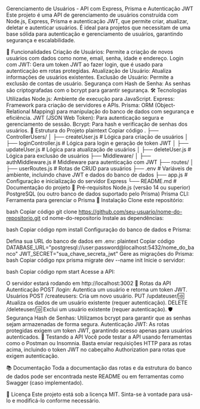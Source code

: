 Gerenciamento de Usuários - API com Express, Prisma e Autenticação JWT
Este projeto é uma API de gerenciamento de usuários construída com Node.js, Express, Prisma e autenticação JWT, que permite criar, atualizar, deletar e autenticar usuários. É ideal para projetos que necessitam de uma base sólida para autenticação e gerenciamento de usuários, garantindo segurança e escalabilidade.

🚀 Funcionalidades
Criação de Usuários: Permite a criação de novos usuários com dados como nome, email, senha, idade e endereço.
Login com JWT: Gera um token JWT ao fazer login, que é usado para autenticação em rotas protegidas.
Atualização de Usuário: Atualiza informações de usuários existentes.
Exclusão de Usuário: Permite a exclusão de contas de usuário.
Segurança com Hash de Senha: As senhas são criptografadas com o bcrypt para garantir segurança.
🛠️ Tecnologias Utilizadas
Node.js: Ambiente de execução para JavaScript.
Express: Framework para criação de servidores e APIs.
Prisma: ORM (Object-Relational Mapping) para manipulação do banco de dados com segurança e eficiência.
JWT (JSON Web Token): Para autenticação segura e gerenciamento de sessão.
Bcrypt: Para hash e verificação de senhas dos usuários.
📂 Estrutura do Projeto
plaintext
Copiar código
.
├── ControllerUsers/
│   ├── createUser.js          # Lógica para criação de usuários
│   ├── loginController.js     # Lógica para login e geração de token JWT
│   ├── updateUser.js          # Lógica para atualização de usuários
│   ├── deleteUser.js          # Lógica para exclusão de usuários
├── Middleware/
│   ├── authMiddleware.js      # Middleware para autenticação com JWT
├── routes/
│   ├── userRoutes.js          # Rotas de CRUD para usuários
├── .env                       # Variáveis de ambiente, incluindo chave JWT e dados do banco de dados
├── app.js                     # Configuração e inicialização do servidor Express
└── README.md                  # Documentação do projeto
📝 Pré-requisitos
Node.js (versão 14 ou superior)
PostgreSQL (ou outro banco de dados suportado pelo Prisma)
Prisma CLI: Ferramenta para gerenciar o Prisma
🔧 Instalação
Clone este repositório:

bash
Copiar código
git clone https://github.com/seu-usuario/nome-do-repositorio.git
cd nome-do-repositorio
Instale as dependências:

bash
Copiar código
npm install
Configuração do banco de dados e Prisma:

Defina sua URL do banco de dados em .env:
plaintext
Copiar código
DATABASE_URL="postgresql://user:password@localhost:5432/nome_do_banco"
JWT_SECRET="sua_chave_secreta_jwt"
Gere as migrações do Prisma:
bash
Copiar código
npx prisma migrate dev --name init
Inicie o servidor:

bash
Copiar código
npm start
Acesse a API:

O servidor estará rodando em http://localhost:3002
🔑 Rotas da API
Autenticação
POST /login: Autentica um usuário e retorna um token JWT.
Usuários
POST /createusers: Cria um novo usuário.
PUT /updateuser/:id: Atualiza os dados de um usuário existente (requer autenticação).
DELETE /deleteuser/:id: Exclui um usuário existente (requer autenticação).
🛡️ Segurança
Hash de Senhas: Utilizamos bcrypt para garantir que as senhas sejam armazenadas de forma segura.
Autenticação JWT: As rotas protegidas exigem um token JWT, garantindo acesso apenas para usuários autenticados.
🧪 Testando a API
Você pode testar a API usando ferramentas como o Postman ou Insomnia. Basta enviar requisições HTTP para as rotas acima, incluindo o token JWT no cabeçalho Authorization para rotas que exigem autenticação.

📚 Documentação
Toda a documentação das rotas e da estrutura do banco de dados pode ser encontrada neste README ou em ferramentas como Swagger (caso implementado).

📜 Licença
Este projeto está sob a licença MIT. Sinta-se à vontade para usá-lo e modificá-lo conforme necessário.

